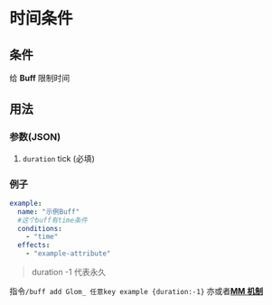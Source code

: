 # 时间条件

## 条件

给 **Buff** 限制时间

## 用法

### 参数(JSON)

1. `duration` tick (必填)

### 例子

```yaml
example:
  name: "示例Buff"
  #这个buff有time条件
  conditions:
    - "time"
  effects:
    - "example-attribute"
```

> duration -1 代表永久

指令`/buff add Glom_ 任意key example {duration:-1}`
亦或者[**MM 机制**](https://blog.skillw.com/#sort=buffsystem&doc=%E5%85%B6%E5%AE%83/MythicMobs.md)
